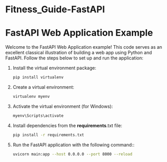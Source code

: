 # Fitness_Guide-FastAPI

# FastAPI Web Application Example

Welcome to the FastAPI Web Application example! This code serves as an excellent classical illustration of building a web app using Python and FastAPI. Follow the steps below to set up and run the application:

1. Install the virtual environment package:
   ```bash
   pip install virtualenv

2. Create a virtual environment:
   ```bash
   virtualenv myenv
   
3. Activate the virtual environment (for Windows):
   ```bash
   myenv\Scripts\activate

4. Install dependencies from the **requirements**.txt file:
   ```bash
   pip install -r requirements.txt

5. Run the FastAPI application with the following command::
   ```bash
   uvicorn main:app --host 0.0.0.0 --port 8000 --reload

